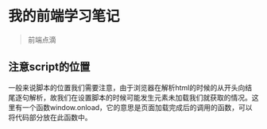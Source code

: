 # 我的前端学习笔记
> 前端点滴

## 注意script的位置
一般来说脚本的位置我们需要注意，由于浏览器在解析html的时候的从开头向结尾逐句解析，故我们在设置脚本的时候可能发生元素未加载我们就获取的情况。这里有一个函数window.onload，它的意思是页面加载完成后的调用的函数，可以将代码部分放在此函数中。
